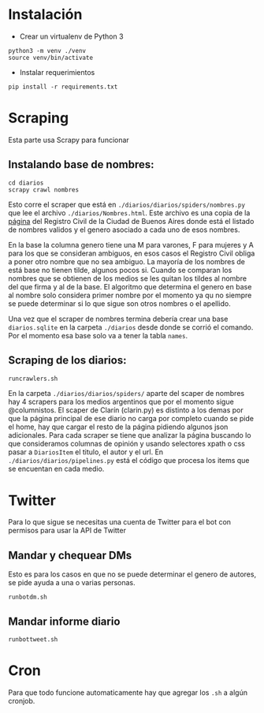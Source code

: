 # Instalación
- Crear un virtualenv de Python 3
```
python3 -m venv ./venv
source venv/bin/activate
```
- Instalar requerimientos
```
pip install -r requirements.txt
```

# Scraping
Esta parte usa Scrapy para funcionar

## Instalando base de nombres:

```
cd diarios
scrapy crawl nombres
```

Esto corre el scraper que está en `./diarios/diarios/spiders/nombres.py` que lee el archivo `./diarios/Nombres.html`. Este archivo es una copia de la [página](http://www.buenosaires.gob.ar/areas/registrocivil/nombres/busqueda/buscador_nombres.php?menu_id=16082) del Registro Civil de la Ciudad de Buenos Aires donde está el listado de nombres validos y el genero asociado a cada uno de esos nombres.

En la base la columna genero tiene una M para varones, F para mujeres y A para los que se consideran ambiguos, en esos casos el Registro Civil obliga a poner otro nombre que no sea ambiguo.
La mayoría de los nombres de está base no tienen tilde, algunos pocos si. Cuando se comparan los nombres que se obtienen de los medios se les quitan los tildes al nombre del que firma y al de la base.
El algoritmo que determina el genero en base al nombre solo considera primer nombre por el momento ya qu no siempre se puede determinar si lo que sigue son otros nombres o el apellido.

Una vez que el scraper de nombres termina debería crear una base `diarios.sqlite` en la carpeta `./diarios` desde donde se corrió el comando. 
Por el momento esa base solo va a tener la tabla `names`.

## Scraping de los diarios:

```
runcrawlers.sh
```

En la carpeta `./diarios/diarios/spiders/` aparte del scaper de nombres hay 4 scrapers para los medios argentinos que por el momento sigue @columnistos.
El scaper de Clarín (clarin.py) es distinto a los demas por que la página principal de ese diario no carga por completo cuando se pide el home, hay que cargar el resto de la página pidiendo algunos json adicionales.
Para cada scraper se tiene que analizar la página buscando lo que consideramos columnas de opinión y usando selectores xpath o css pasar a `DiariosItem` el titulo, el autor y el url.
En `./diarios/diarios/pipelines.py` está el código que procesa los items que se encuentan en cada medio.  

# Twitter
Para lo que sigue se necesitas una cuenta de Twitter para el bot con permisos para usar la API de Twitter

## Mandar y chequear DMs 

Esto es para los casos en que no se puede determinar el genero de autores, se pide ayuda a una o varias personas.

```
runbotdm.sh
```

## Mandar informe diario

```
runbottweet.sh
```

# Cron
Para que todo funcione automaticamente hay que agregar los `.sh` a algún cronjob.



